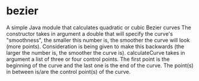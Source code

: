 # bezier
A simple Java module that calculates quadratic or cubic Bezier curves
The constructor takes in argument a double that will specify the curve's "smoothness", the smaller this number is, the smoother the curve will look (more points).
Consideration is being given to make this backwards (the larger the number is, the smoother the curve is).
calculateCurve takes in argument a list of three or four control points. The first point is the beginning of the curve and the last one is the end of the curve. The point(s) in between is/are the control point(s) of the curve.
